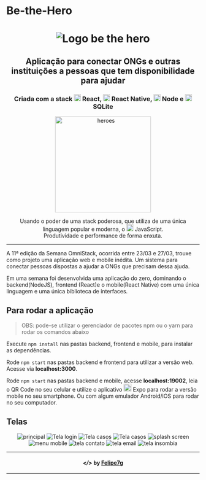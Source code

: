 # Be-the-Hero

<h1 align="center">
    <img alt="Logo be the hero" title="" src="imgs/logo.svg">
</h1>

<h2 align="center"> Aplicação para conectar ONGs e outras instituições a pessoas que tem disponibilidade para ajudar </h2>

<h3 align="center"> Criada com a stack <img src="imgs/react.png" alt="react" height="18"> React, <img src="imgs/react-native.png" alt="react-native" height="18"> React Native, <img src="imgs/node.png" alt="node" height="18"> Node e <img src="imgs/sqlite.png" alt="node" height="18"> SQLite </h3>

<p align="center"> <img src="imgs/heroes.png" alt="heroes" height="250"> </p>

<p align="center"> Usando o poder de uma stack poderosa, que utiliza de uma única linguagem popular e moderna, o <img src="imgs/js.png" height="18" alt="javascript"> JavaScript. <br> Produtividade e performance de forma enxuta. </p>

---

A 11ª edição da Semana OmniStack, ocorrida entre 23/03 e 27/03, trouxe como projeto uma aplicação web e mobile inédita. Um sistema para conectar pessoas dispostas a ajudar a ONGs que precisam dessa ajuda.

Em uma semana foi desenvolvida uma aplicação do zero, dominando o backend(NodeJS), frontend (React)e o mobile(React Native) com uma única linguagem e uma única biblioteca de interfaces.

## Para rodar a aplicação

> OBS: pode-se utilizar o gerenciador de pacotes npm ou o yarn para rodar os comandos abaixo

Execute ```npm install``` nas pastas backend, frontend e mobile, para instalar as dependências.

Rode ```npm start``` nas pastas backend e frontend para utilizar a versão web. Acesse via **localhost:3000**.

Rode ```npm start``` nas pastas backend e mobile, acesse **localhost:19002**, leia o QR Code no seu celular e utilize o aplicativo <img src="imgs/expo.png" alt="rocketseat" height="20"> Expo para rodar a versão mobile no seu smartphone. Ou com algum emulador Android/iOS para rodar no seu computador.

## Telas

<p align="center">
    <img alt="principal" title="" src="imgs/print1.png">
    <img alt="Tela login" title="" src="imgs/print2.png">
    <img alt="Tela casos" title="" src="imgs/print3.png">
    <img alt="Tela casos" title="" src="imgs/print4.png">
    <img alt="splash screen" title="" src="imgs/print5.png">
    <img alt="menu mobile" title="" src="imgs/print6.png">
    <img alt="tela contato" title="" src="imgs/print8.png">
    <img alt="tela email" title="" src="imgs/print9.png">
    <img alt="tela insombia" title="" src="imgs/print-insomnia.png">
</p>

---

<h4 align="center"> <em>&lt;/&gt;</em> by <a href="https://github.com/Felipe7g" target="_blank">Felipe7g</a> </h4>

---

 
